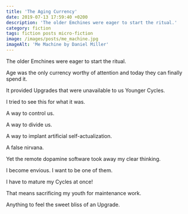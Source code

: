 ```yaml
---
title: 'The Aging Currency'
date: 2019-07-13 17:59:40 +0200
description: 'The older Emchines were eager to start the ritual.'
category: fiction
tags: fiction posts micro-fiction
image: /images/posts/me_machine.jpg
imageAlt: 'Me Machine by Daniel Miller'
---
```


The older Emchines were eager to start the ritual.

Age was the only currency worthy of attention and today they can finally spend it.

It provided Upgrades that were unavailable to us Younger Cycles.

I tried to see this for what it was.

A way to control us.

A way to divide us.

A way to implant artificial self-actualization.

A false nirvana.

Yet the remote dopamine software took away my clear thinking.

I become envious. I want to be one of them.

I have to mature my Cycles at once!

That means sacrificing my youth for maintenance work.

Anything to feel the sweet bliss of an Upgrade.
